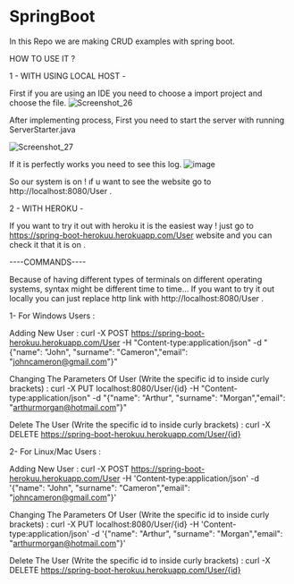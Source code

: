 # SpringBoot
In this Repo we are making CRUD examples with spring boot.

HOW TO USE IT ?

1    - WITH USING LOCAL HOST -

First if you are using an IDE you need to choose a import project and choose the file.
![Screenshot_26](https://user-images.githubusercontent.com/60350565/111508207-800cde00-875c-11eb-95a3-805997eb8ed6.png)

After implementing process, First you need to start the server with running ServerStarter.java

![Screenshot_27](https://user-images.githubusercontent.com/60350565/111509071-6750f800-875d-11eb-8027-100f94dc525f.png)

If it is perfectly works you need to see this log.
![image](https://user-images.githubusercontent.com/60350565/111509286-9ff0d180-875d-11eb-91bb-3b77eb5680ab.png)

So our system is on !  ıf u  want  to see the website go to  http://localhost:8080/User .

2   - WITH HEROKU -

If you want to try it out with heroku it is the easiest way ! just go to https://spring-boot-herokuu.herokuapp.com/User website and you can check it that it is on .

 
----COMMANDS----

Because of having different types of terminals on different operating systems, syntax might be different time to time...
If you want to try it out locally you can just replace http link with http://localhost:8080/User .

1- For Windows Users :

Adding New User : curl -X POST https://spring-boot-herokuu.herokuapp.com/User -H "Content-type:application/json" -d "{\"name\": \"John\", \"surname\": \"Cameron\",\"email\": \"johncameron@gmail.com\"}"  

Changing The Parameters Of User (Write the specific id to inside curly brackets) : curl -X PUT localhost:8080/User/{id} -H "Content-type:application/json" -d "{\"name\": \"Arthur\", \"surname\": \"Morgan\",\"email\": \"arthurmorgan@hotmail.com\"}" 

Delete The User (Write the specific id to inside curly brackets) :
curl -X DELETE https://spring-boot-herokuu.herokuapp.com/User/{id}   


2- For Linux/Mac Users :

Adding New User : curl -X POST https://spring-boot-herokuu.herokuapp.com/User -H 'Content-type:application/json' -d '{"name\": "John", "surname": "Cameron","email": "johncameron@gmail.com"}'  

Changing The Parameters Of User (Write the specific id to inside curly brackets) : curl -X PUT localhost:8080/User/{id} -H 'Content-type:application/json' -d '{"name": "Arthur", "surname": "Morgan","email": "arthurmorgan@hotmail.com"}' 

Delete The User (Write the specific id to inside curly brackets) :
curl -X DELETE https://spring-boot-herokuu.herokuapp.com/User/{id}   
